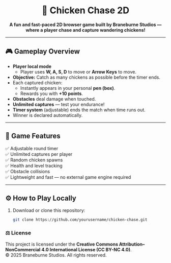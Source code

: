 <h1 align="center">🐔 Chicken Chase 2D</h1>

<p align="center">
  <strong>A fun and fast-paced 2D browser game built by Braneburne Studios — where a player chase and capture wandering chickens!</strong>
</p>

---

## 🎮 Gameplay Overview

- **Player local mode**
  - Player uses **W, A, S, D** to move or **Arrow Keys** to move.
- **Objective:** Catch as many chickens as possible before the timer ends.
- Each captured chicken:
  - Instantly appears in your personal **pen (box)**.
  - Rewards you with **+10 points**.
- **Obstacles** deal damage when touched.
- **Unlimited captures** — test your endurance!
- **Timer system** (adjustable) ends the match when time runs out.
- Winner is declared automatically.

---

## 🧩 Game Features

✅ Adjustable round timer  
✅ Unlimited captures per player  
✅ Random chicken spawns  
✅ Health and level tracking  
✅ Obstacle collisions  
✅ Lightweight and fast — no external game engine required  

---

## ⚙️ How to Play Locally

1. Download or clone this repository:
   ```bash
   git clone https://github.com/yourusername/chicken-chase.git

### ⚖️ License
This project is licensed under the **Creative Commons Attribution–NonCommercial 4.0 International License (CC BY-NC 4.0)**.  
© 2025 Braneburne Studios. All rights reserved.



